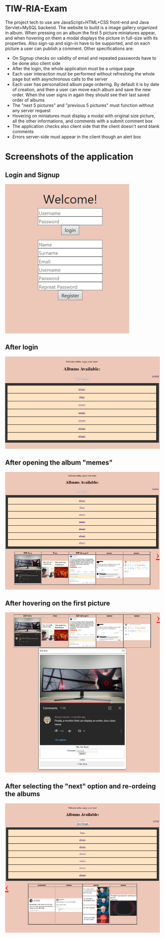 # TIW-RIA-Exam
The project tech to use are JavaScript+HTML+CSS front-end and Java Servlet+MySQL backend.
The website to build is a image gallery organized in album. When pressing on an album the first 5 picture miniatures appear, and when hovering on them a modal displays the picture in full-size with its properties. Also sign-up and sign-in have to be supported, and on each picture a user can publish a comment. Other specifications are:
* On Signup checks on validity of email and repeated passwords have to be done also client side
* After the login, the whole application must be a unique page
* Each user interaction must be performed without refreshing the whole page but with asynchronous calls to the server
* Each user has personalized album page ordering. By default it is by date of creation, and then a user can move each album and save the new order. When the user signs in again they should see their last saved order of albums
* The "next 5 pictures" and "previous 5 pictures" must function without any server request
* Hovering on miniatures must display a modal with original size picture, all the other informations, and comments with a submit comment box
* The application checks also client side that the client doesn't send blank comments
* Errors server-side must appear in the client though an alert box

# Screenshots of the application
## Login and Signup
![alt text](https://github.com/StefanDjokovic/TIW-2020-RIA/blob/master/Screenshots/s0.PNG)
## After login
![alt text](https://github.com/StefanDjokovic/TIW-2020-RIA/blob/master/Screenshots/s1.PNG)
## After opening the album "memes"
![alt text](https://github.com/StefanDjokovic/TIW-2020-RIA/blob/master/Screenshots/s2.PNG)
## After hovering on the first picture
![alt text](https://github.com/StefanDjokovic/TIW-2020-RIA/blob/master/Screenshots/s3.PNG)
## After selecting the "next" option and re-ordeing the albums
![alt text](https://github.com/StefanDjokovic/TIW-2020-RIA/blob/master/Screenshots/s4.PNG)
